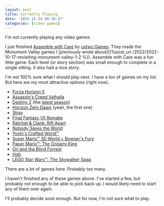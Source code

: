 ```yaml
---
layout: post
title: Currently Playing
date: '2022-11-24 00:30:47'
categories: [video games]
---
```


I'm not currently playing any video games.

I just finished [Assemble with Care](https://www.assemblegame.com) by [ustwo Games](https://www.ustwogames.co.uk). They made the Monument Valley games I [previously wrote about]({%post_url /2022/2022-10-17-revisiting-monument-valley-1-2 %}). Assemble with Care was a fun little game. Each level (or story section) was small enough to complete in a single sitting. It also had a nice story.

I'm not 100% sure what I should play next. I have a ton of games on my list. But here are my most attractive options (right now).

- [Forza Horizon 5](https://forza.net/horizon/)
- [Assassin's Creed Valhalla](https://www.ubisoft.com/en-us/game/assassins-creed/valhalla)
- [Destiny 2](https://www.destinythegame.com/) (the [latest season](https://www.bungie.net/7/en/Seasons/SeasonOfPlunder))
- [Horizon Zero Dawn](https://www.guerrilla-games.com/play/horizon) (yeah, the first one)
- [Stray](https://stray.game/)
- [Final Fantasy VII Remake](https://ffvii-remake.square-enix-games.com/)
- [Ratchet & Clank: Rift Apart](https://insomniac.games/game/ratchet-clank-rift-apart)
- [Nobody Saves the World](https://www.nobodysavestheworld.com)
- [Yoshi's Crafted World™](https://yoshiscraftedworld.nintendo.com/)
- [Super Mario™ 3D World + Bowser's Fury](https://supermario3dworld.nintendo.com/)
- [Paper Mario™: The Origami King](https://www.nintendo.com/store/products/paper-mario-the-origami-king-switch/)
- [Ori and the Blind Forrest](https://www.orithegame.com/blind-forest/)
- [Hob](https://runicgames.com/)
- [LEGO Star Wars™: The Skywalker Saga](https://www.starwars.com/games-apps/lego-star-wars-the-skywalker-saga) 

There are a lot of games here. Probably too many.

I haven't finished any of these games above. I've started a few, but probably not enough to be able to pick back up. I would likely need to start any of them over again.

I'll probably decide soon enough. But for now, I'm not sure what to play.

